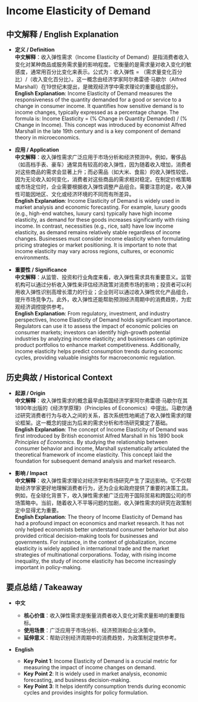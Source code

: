 # Income Elasticity of Demand

## 中文解释 / English Explanation

* **定义 / Definition**  
  **中文解释**：收入弹性需求（Income Elasticity of Demand）是指消费者收入变化对某种商品或服务需求量的影响程度。它衡量的是需求量对收入变化的敏感度，通常用百分比变化来表示。公式为：收入弹性 = （需求量变化百分比）/（收入变化百分比）。这一概念由经济学家阿尔弗雷德·马歇尔（Alfred Marshall）在19世纪末提出，是微观经济学中需求理论的重要组成部分。  
  **English Explanation**: Income Elasticity of Demand measures the responsiveness of the quantity demanded for a good or service to a change in consumer income. It quantifies how sensitive demand is to income changes, typically expressed as a percentage change. The formula is: Income Elasticity = (% Change in Quantity Demanded) / (% Change in Income). This concept was introduced by economist Alfred Marshall in the late 19th century and is a key component of demand theory in microeconomics.

* **应用 / Application**  
  **中文解释**：收入弹性需求广泛应用于市场分析和经济预测中。例如，奢侈品（如高档手表、豪车）通常具有较高的收入弹性，因为随着收入增加，消费者对这些商品的需求会显著上升；而必需品（如大米、食盐）的收入弹性较低，因为无论收入如何变化，消费者对这些商品的需求相对稳定。在制定价格策略或市场定位时，企业需要根据收入弹性调整产品组合。需要注意的是，收入弹性可能因地区、文化或经济环境的不同而有所差异。  
  **English Explanation**: Income Elasticity of Demand is widely used in market analysis and economic forecasting. For example, luxury goods (e.g., high-end watches, luxury cars) typically have high income elasticity, as demand for these goods increases significantly with rising income. In contrast, necessities (e.g., rice, salt) have low income elasticity, as demand remains relatively stable regardless of income changes. Businesses must consider income elasticity when formulating pricing strategies or market positioning. It is important to note that income elasticity may vary across regions, cultures, or economic environments.

* **重要性 / Significance**  
  **中文解释**：从监管、投资和行业角度来看，收入弹性需求具有重要意义。监管机构可以通过分析收入弹性来评估经济政策对消费市场的影响；投资者可以利用收入弹性识别高增长潜力的行业；企业则可以通过收入弹性优化产品组合，提升市场竞争力。此外，收入弹性还能帮助预测经济周期中的消费趋势，为宏观经济调控提供参考。  
  **English Explanation**: From regulatory, investment, and industry perspectives, Income Elasticity of Demand holds significant importance. Regulators can use it to assess the impact of economic policies on consumer markets; investors can identify high-growth potential industries by analyzing income elasticity; and businesses can optimize product portfolios to enhance market competitiveness. Additionally, income elasticity helps predict consumption trends during economic cycles, providing valuable insights for macroeconomic regulation.

## 历史典故 / Historical Context

* **起源 / Origin**  
  **中文解释**：收入弹性需求的概念最早由英国经济学家阿尔弗雷德·马歇尔在其1890年出版的《经济学原理》（Principles of Economics）中提出。马歇尔通过研究消费者行为与收入之间的关系，首次系统性地阐述了收入弹性需求的理论框架。这一概念的提出为后来的需求分析和市场研究奠定了基础。  
  **English Explanation**: The concept of Income Elasticity of Demand was first introduced by British economist Alfred Marshall in his 1890 book *Principles of Economics*. By studying the relationship between consumer behavior and income, Marshall systematically articulated the theoretical framework of income elasticity. This concept laid the foundation for subsequent demand analysis and market research.

* **影响 / Impact**  
  **中文解释**：收入弹性需求理论对经济学和市场研究产生了深远影响。它不仅帮助经济学家更好地理解消费者行为，还为企业和政府提供了重要的决策工具。例如，在全球化背景下，收入弹性需求被广泛应用于国际贸易和跨国公司的市场策略中。当前，随着收入不平等问题的加剧，收入弹性需求的研究在政策制定中显得尤为重要。  
  **English Explanation**: The theory of Income Elasticity of Demand has had a profound impact on economics and market research. It has not only helped economists better understand consumer behavior but also provided critical decision-making tools for businesses and governments. For instance, in the context of globalization, income elasticity is widely applied in international trade and the market strategies of multinational corporations. Today, with rising income inequality, the study of income elasticity has become increasingly important in policy-making.

## 要点总结 / Takeaway

* **中文**  
  - **核心价值**：收入弹性需求是衡量消费者收入变化对需求量影响的重要指标。  
  - **使用场景**：广泛应用于市场分析、经济预测和企业决策中。  
  - **延伸意义**：帮助识别经济周期中的消费趋势，为政策制定提供参考。  

* **English**  
  - **Key Point 1**: Income Elasticity of Demand is a crucial metric for measuring the impact of income changes on demand.  
  - **Key Point 2**: It is widely used in market analysis, economic forecasting, and business decision-making.  
  - **Key Point 3**: It helps identify consumption trends during economic cycles and provides insights for policy formulation.